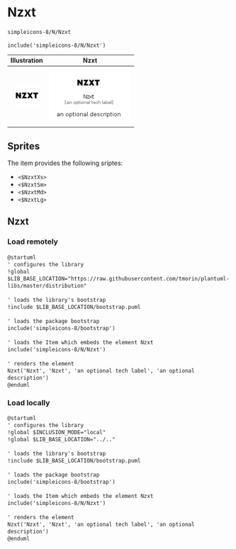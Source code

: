 # Nzxt


```text
simpleicons-8/N/Nzxt
```

```text
include('simpleicons-8/N/Nzxt')
```



| Illustration | Nzxt |
| :---: | :---: |
| ![illustration for Illustration](../../simpleicons-8/N/Nzxt.png) | ![illustration for Nzxt](../../simpleicons-8/N/Nzxt.Local.png) |



## Sprites
The item provides the following sriptes:

- `<$NzxtXs>`
- `<$NzxtSm>`
- `<$NzxtMd>`
- `<$NzxtLg>`





## Nzxt

### Load remotely
```plantuml
@startuml
' configures the library
!global $LIB_BASE_LOCATION="https://raw.githubusercontent.com/tmorin/plantuml-libs/master/distribution"

' loads the library's bootstrap
!include $LIB_BASE_LOCATION/bootstrap.puml

' loads the package bootstrap
include('simpleicons-8/bootstrap')

' loads the Item which embeds the element Nzxt
include('simpleicons-8/N/Nzxt')

' renders the element
Nzxt('Nzxt', 'Nzxt', 'an optional tech label', 'an optional description')
@enduml
```

### Load locally
```plantuml
@startuml
' configures the library
!global $INCLUSION_MODE="local"
!global $LIB_BASE_LOCATION="../.."

' loads the library's bootstrap
!include $LIB_BASE_LOCATION/bootstrap.puml

' loads the package bootstrap
include('simpleicons-8/bootstrap')

' loads the Item which embeds the element Nzxt
include('simpleicons-8/N/Nzxt')

' renders the element
Nzxt('Nzxt', 'Nzxt', 'an optional tech label', 'an optional description')
@enduml
```

